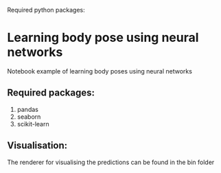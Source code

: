 Required python packages:

# Learning body pose using neural networks
Notebook example of learning body poses using neural networks

## Required packages:

1. pandas
2. seaborn
3. scikit-learn

## Visualisation:
The renderer for visualising the predictions can be found in the bin folder
